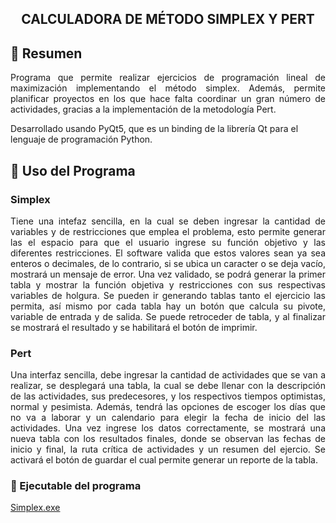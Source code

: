 <h2 align="center">
  CALCULADORA DE MÉTODO SIMPLEX Y PERT
</h2>

## 📄 Resumen

<p align="justify">
  Programa que permite realizar ejercicios de programación lineal de maximización implementando el método simplex. Además, permite planificar proyectos en los que hace falta coordinar un gran número de actividades, gracias a la implementación de la metodología Pert.
  
  Desarrollado usando PyQt5, que es un binding de la librería Qt para el lenguaje de programación Python.
</p>

## 📜 Uso del Programa
<h3>Simplex</h3>
<p align="justify">
  Tiene una intefaz sencilla, en la cual se deben ingresar la cantidad de variables y de restricciones que emplea el problema, 
  esto permite generar las el espacio para que el usuario ingrese su función objetivo y las diferentes restricciones. El software valida 
  que estos valores sean ya sea enteros o decimales, de lo contrario, si se ubica un caracter o se deja vacío, mostrará un mensaje de error.
  Una vez validado, se podrá generar la primer tabla y mostrar la función objetiva y restricciones con sus respectivas variables de holgura.
  Se pueden ir generando tablas tanto el ejercicio las permita, así mismo por cada tabla hay un botón que calcula su pivote, variable de entrada y de salida.
  Se puede retroceder de tabla, y al finalizar se mostrará el resultado y se habilitará el botón de imprimir.
</p>

<h3>Pert</h3>
<p align="justify">
  Una interfaz sencilla, debe ingresar la cantidad de actividades que se van a realizar, se desplegará una tabla, la cual se debe llenar con la descripción de las actividades, sus predecesores, y los respectivos tiempos optimistas, normal y pesimista. Además, tendrá las opciones de escoger los días que no va a laborar y un calendario para elegir la fecha de inicio del las actividades.
  Una vez ingrese los datos correctamente, se mostrará una nueva tabla con los resultados finales, donde se observan las fechas de inicio y final, la ruta crítica de actividades y un resumen del ejercio. Se activará el botón de guardar el cual permite generar un reporte de la tabla.
</p>

### 🔨 Ejecutable del programa

[Simplex.exe](https://n9.cl/031td)
